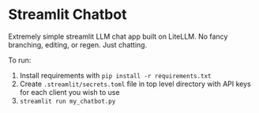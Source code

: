 # Streamlit Chatbot
Extremely simple streamlit LLM chat app built on LiteLLM. No fancy branching, editing, or regen. Just chatting.

To run:
1. Install requirements with `pip install -r requirements.txt`
2. Create `.streamlit/secrets.toml` file in top level directory with API keys for each client you wish to use
3. `streamlit run my_chatbot.py`
